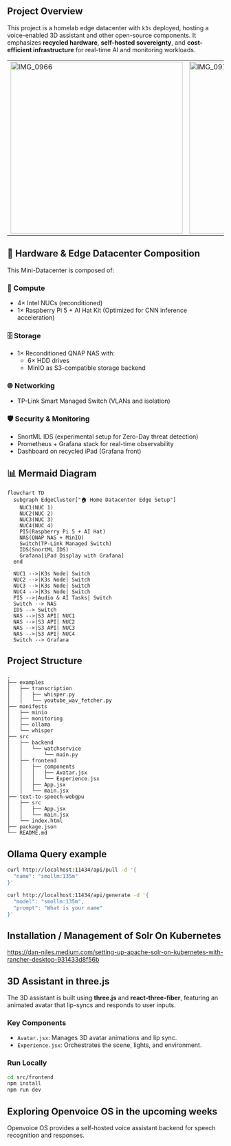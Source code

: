 ## Project Overview

This project is a homelab edge datacenter with `k3s` deployed, hosting a voice-enabled 3D assistant and other open-source components. It emphasizes **recycled hardware**, **self-hosted sovereignty**, and **cost-efficient infrastructure** for real-time AI and monitoring workloads.

<table>
  <tr>
    <td><img src="static/photos/IMG_0966.png" alt="IMG_0966" width="400"/></td>
    <td><img src="static/photos/IMG_0976.png" alt="IMG_0976" width="400"/></td>
  </tr>
</table>

## 🧱 Hardware & Edge Datacenter Composition

This Mini-Datacenter is composed of:

### 🧠 Compute
- 4× Intel NUCs (reconditioned)
- 1× Raspberry Pi 5 + AI Hat Kit (Optimized for CNN inference acceleration)

### 🗄️ Storage
- 1× Reconditioned QNAP NAS with:
  - 6× HDD drives
  - MinIO as S3-compatible storage backend

### 🌐 Networking
- TP-Link Smart Managed Switch (VLANs and isolation)

### 🛡️ Security & Monitoring
- SnortML IDS (experimental setup for Zero-Day threat detection)
- Prometheus + Grafana stack for real-time observability
- Dashboard on recycled iPad (Grafana front)

## 📊 Mermaid Diagram

```mermaid
flowchart TD
  subgraph EdgeCluster["🏠 Home Datacenter Edge Setup"]
    NUC1(NUC 1)
    NUC2(NUC 2)
    NUC3(NUC 3)
    NUC4(NUC 4)
    PI5(Raspberry Pi 5 + AI Hat)
    NAS(QNAP NAS + MinIO)
    Switch(TP-Link Managed Switch)
    IDS(SnortML IDS)
    Grafana[iPad Display with Grafana]
  end

  NUC1 -->|K3s Node| Switch
  NUC2 -->|K3s Node| Switch
  NUC3 -->|K3s Node| Switch
  NUC4 -->|K3s Node| Switch
  PI5 -->|Audio & AI Tasks| Switch
  Switch --> NAS
  IDS --> Switch
  NAS -->|S3 API| NUC1
  NAS -->|S3 API| NUC2
  NAS -->|S3 API| NUC3
  NAS -->|S3 API| NUC4
  Switch --> Grafana
```

## Project Structure

```
.
├── examples
│   ├── transcription
│   │   ├── whisper.py
│   │   └── youtube_wav_fetcher.py
├── manifests
│   ├── minio
│   ├── monitoring
│   ├── ollama
│   └── whisper
├── src
│   ├── backend
│   │   └── watchservice
│   │       └── main.py
│   ├── frontend
│   │   ├── components
│   │   │   ├── Avatar.jsx
│   │   │   └── Experience.jsx
│   │   ├── App.jsx
│   │   └── main.jsx
├── text-to-speech-webgpu
│   ├── src
│   │   ├── App.jsx
│   │   └── main.jsx
│   └── index.html
├── package.json
└── README.md
```

## Ollama Query example

```bash
curl http://localhost:11434/api/pull -d '{
  "name": "smollm:135m"
}'

curl http://localhost:11434/api/generate -d '{
  "model": "smollm:135m",
  "prompt": "What is your name"
}'
```

## Installation / Management of Solr On Kubernetes

https://dan-niles.medium.com/setting-up-apache-solr-on-kubernetes-with-rancher-desktop-931433d8f56b

## 3D Assistant in three.js

The 3D assistant is built using **three.js** and **react-three-fiber**, featuring an animated avatar that lip-syncs and responds to user inputs.

### Key Components
- `Avatar.jsx`: Manages 3D avatar animations and lip sync.
- `Experience.jsx`: Orchestrates the scene, lights, and environment.

### Run Locally
```bash
cd src/frontend
npm install
npm run dev
```

## Exploring Openvoice OS in the upcoming weeks

Openvoice OS provides a self-hosted voice assistant backend for speech recognition and responses.
